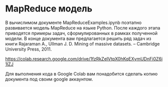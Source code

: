 # MapReduce модель

В вычислимом документе MapReduceExamples.ipynb поэтапно развивается модель MapReduce на языке Python. После каждого этапа приводятся примеры задач, сформулированных в рамках полученной модели. В конце документа вам предлагается решить ряд задач из книги Rajaraman A., Ullman J. D. Mining of massive datasets. – Cambridge University Press, 2011.

https://colab.research.google.com/drive/1fzRkZeIVtpX0hKqEXymUDnFi0Z6i1lZJ

Для выполнения кода в Google Colab вам понадобится сделать копию документа под своим google аккаунтом. 